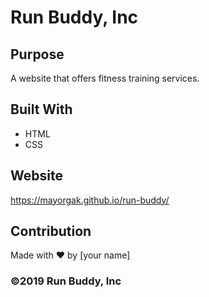# Run Buddy, Inc

## Purpose
A website that offers fitness training services. 

## Built With
* HTML
* CSS

## Website
https://mayorgak.github.io/run-buddy/

## Contribution
Made with ❤️ by [your name]

### ©️2019 Run Buddy, Inc 
